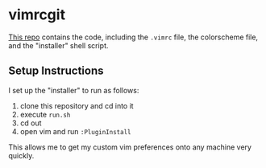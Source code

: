 # vimrcgit

[This repo](https://github.com/nullromo/vimrcgit) contains the code, including the `.vimrc` file, the colorscheme file, and the "installer" shell script.

## Setup Instructions

I set up the "installer" to run as follows:

1. clone this repository and cd into it
1. execute `run.sh`
1. cd out
1. open vim and run `:PluginInstall`

This allows me to get my custom vim preferences onto any machine very quickly.
